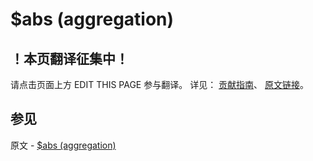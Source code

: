 # $abs (aggregation)

## ！本页翻译征集中！

请点击页面上方 EDIT THIS PAGE 参与翻译。
详见：
[贡献指南]( https://github.com/JinMuInfo/MongoDB-Manual-zh/blob/master/CONTRIBUTING.md )、
[原文链接](  https://docs.mongodb.com/manual/reference/operator/aggregation/abs/  )。

## 参见

原文 - [$abs (aggregation)]( https://docs.mongodb.com/manual/reference/operator/aggregation/abs/ )

